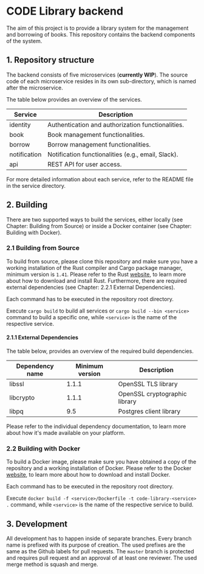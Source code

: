 # CODE Library backend

The aim of this project is to provide a library system for the management
and borrowing of books. This repository contains the backend components of the system.


## 1. Repository structure

The backend consists of five microservices (**currently WIP**). The source code of each microservice resides in its own sub-directory, which is named after the microservice.

The table below provides an overview of the services.

| Service | Description |
| --- | --- |
| identity | Authentication and authorization functionalities. |
| book | Book management functionalities. |
| borrow | Borrow management functionalities. |
| notification | Notification functionalities (e.g., email, Slack). |
| api | REST API for user access. |

For more detailed information about each service, refer to the README file in the service directory.


## 2. Building

There are two supported ways to build the services, either locally (see Chapter: Building from Source) or
inside a Docker container (see Chapter: Building with Docker).


### 2.1 Building from Source

To build from source, please clone this repository and make sure you have a working
installation of the Rust compiler and Cargo package manager, minimum version is `1.41`. Please refer to the Rust
[website](https://www.rust-lang.org/tools/install), to learn more about how to download and install Rust.
Furthermore, there are required external dependencies (see Chapter: 2.2.1 External Dependencies).

Each command has to be executed in the repository root directory.

Execute `cargo build` to build all services or `cargo build --bin <service>` command to build a specific one, while `<service>` is the name of the respective service.

#### 2.1.1 External Dependencies

The table below, provides an overview of the required build dependencies. 

| Dependency name | Minimum version | Description |
| --- | --- | --- |
| libssl | 1.1.1 | OpenSSL TLS library |
| libcrypto | 1.1.1 | OpenSSL cryptographic library |
| libpq | 9.5 | Postgres client library |

Please refer to the individual dependency documentation, to learn more about how it's made available on your platform.


### 2.2 Building with Docker

To build a Docker image, please make sure you have obtained a copy of the repository and a working
installation of Docker. Please refer to the Docker [website](https://docs.docker.com/), to learn more about how to download and install Docker.

Each command has to be executed in the repository root directory.

Execute `docker build -f <service>/Dockerfile -t code-library-<service> .` command, while `<service>` is the name of the respective service to build.


## 3. Development

All development has to happen inside of separate branches. Every branch name is prefixed with its purpose of creation.
The used prefixes are the same as the Github labels for pull requests.
The `master` branch is protected and requires pull request and an approval of at least one reviewer.
The used merge method is squash and merge.

